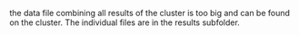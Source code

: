 the data file combining all results of the cluster is too big and can be found on the cluster. The individual files are in the results subfolder. 
